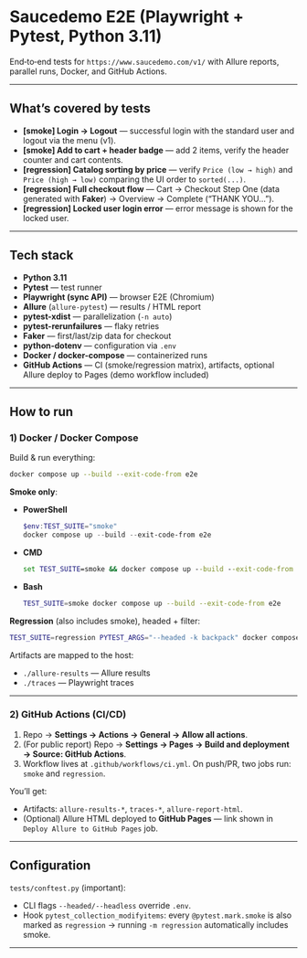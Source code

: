 
# Saucedemo E2E (Playwright + Pytest, Python 3.11)

End‑to‑end tests for `https://www.saucedemo.com/v1/` with Allure reports, parallel runs, Docker, and GitHub Actions.

---

## What’s covered by tests

- **[smoke] Login → Logout** — successful login with the standard user and logout via the menu (v1).
- **[smoke] Add to cart + header badge** — add 2 items, verify the header counter and cart contents.
- **[regression] Catalog sorting by price** — verify `Price (low → high)` and `Price (high → low)` comparing the UI order to `sorted(...)`.
- **[regression] Full checkout flow** — Cart → Checkout Step One (data generated with **Faker**) → Overview → Complete (“THANK YOU…”).
- **[regression] Locked user login error** — error message is shown for the locked user.
---

## Tech stack

- **Python 3.11**
- **Pytest** — test runner
- **Playwright (sync API)** — browser E2E (Chromium)
- **Allure** (`allure-pytest`) — results / HTML report
- **pytest-xdist** — parallelization (`-n auto`)
- **pytest-rerunfailures** — flaky retries
- **Faker** — first/last/zip data for checkout
- **python-dotenv** — configuration via `.env`
- **Docker / docker-compose** — containerized runs
- **GitHub Actions** — CI (smoke/regression matrix), artifacts, optional Allure deploy to Pages (demo workflow included)

---

## How to run

### 1) Docker / Docker Compose

Build & run everything:
```bash
docker compose up --build --exit-code-from e2e
```

**Smoke only**:

- **PowerShell**
  ```powershell
  $env:TEST_SUITE="smoke"
  docker compose up --build --exit-code-from e2e
  ```
- **CMD**
  ```cmd
  set TEST_SUITE=smoke && docker compose up --build --exit-code-from e2e
  ```
- **Bash**
  ```bash
  TEST_SUITE=smoke docker compose up --build --exit-code-from e2e
  ```

**Regression** (also includes smoke), headed + filter:
```bash
TEST_SUITE=regression PYTEST_ARGS="--headed -k backpack" docker compose up --build --exit-code-from e2e
```

Artifacts are mapped to the host:
- `./allure-results` — Allure results
- `./traces` — Playwright traces

---

### 2) GitHub Actions (CI/CD)

1. Repo → **Settings → Actions → General → Allow all actions**.  
2. (For public report) Repo → **Settings → Pages → Build and deployment → Source: GitHub Actions**.  
3. Workflow lives at `.github/workflows/ci.yml`. On push/PR, two jobs run: `smoke` and `regression`.

You’ll get:
- Artifacts: `allure-results-*`, `traces-*`, `allure-report-html`.
- (Optional) Allure HTML deployed to **GitHub Pages** — link shown in `Deploy Allure to GitHub Pages` job.

---

## Configuration

`tests/conftest.py` (important):
- CLI flags `--headed/--headless` override `.env`.
- Hook `pytest_collection_modifyitems`: every `@pytest.mark.smoke` is also marked as `regression` → running `-m regression` automatically includes smoke.

---


